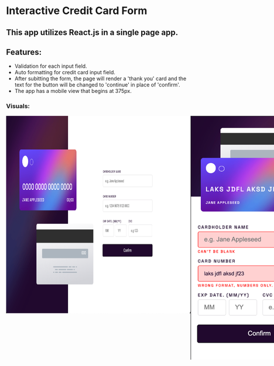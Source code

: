 # Interactive Credit Card Form

## This app utilizes React.js in a single page app. 

## Features:
- Validation for each input field.
- Auto formatting for credit card input field.
- After subitting the form, the page will render a 'thank you' card and the text for the button will be changed to 'continue' in place of 'confirm'.
- The app has a mobile view that begins at 375px.

### Visuals:

<div style="display: flex; flex-direction: row; align-content: space-between; width:fit-content; ">
  <img src="public/desktopView.png" width="864" height="540" />
  <img src="public/mobileViewInvalid.png" width="375" height="667" />
  <img src="public/mobileViewCompleted.png" width="375" height="667" /> 
</div>
